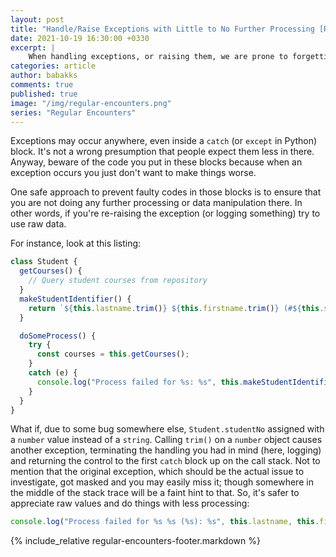 ```yaml
---
layout: post
title: "Handle/Raise Exceptions with Little to No Further Processing [RE#10]"
date: 2021-10-19 16:30:00 +0330
excerpt: |
    When handling exceptions, or raising them, we are prone to forgetting a perpetual danger.
categories: article
author: babakks
comments: true
published: true
image: "/img/regular-encounters.png"
series: "Regular Encounters"
---
```


Exceptions  may occur anywhere, even inside a `catch` (or `except` in Python) block. It's not a wrong presumption that people expect them less in there. Anyway, beware of the code you put in these blocks because when an exception occurs you just don't want to make things worse.

One safe approach to prevent faulty codes in those blocks is to ensure that you are not doing any further processing or data manipulation there. In other words, if you're re-raising the exception (or logging something) try to use raw data.

For instance, look at this listing:

```js
class Student {
  getCourses() {
    // Query student courses from repository
  }
  makeStudentIdentifier() {
    return `${this.lastname.trim()} ${this.firstname.trim()} (#${this.studentNo.trim()})`;
  }

  doSomeProcess() {
    try {
      const courses = this.getCourses();
    }
    catch (e) {
      console.log("Process failed for %s: %s", this.makeStudentIdentifier(), e);
    }
  }
}
```

What if, due to some bug somewhere else, `Student.studentNo` assigned with a `number` value instead of a `string`. Calling `trim()` on a `number` object causes another exception, terminating the handling you had in mind (here, logging) and returning the control to the first `catch` block up on the call stack. Not to mention that the original exception, which should be the actual issue to investigate, got masked and you may easily miss it; though somewhere in the middle of the stack trace will be a faint hint to that. So, it's safer to appreciate raw values and do things with less processing:

```js
console.log("Process failed for %s %s (%s): %s", this.lastname, this.firstname, this.studentNo, e);
```

{% include_relative regular-encounters-footer.markdown %}
